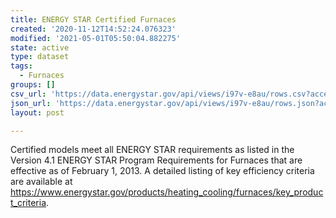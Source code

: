 ```yaml
---
title: ENERGY STAR Certified Furnaces
created: '2020-11-12T14:52:24.076323'
modified: '2021-05-01T05:50:04.882275'
state: active
type: dataset
tags:
  - Furnaces
groups: []
csv_url: 'https://data.energystar.gov/api/views/i97v-e8au/rows.csv?accessType=DOWNLOAD'
json_url: 'https://data.energystar.gov/api/views/i97v-e8au/rows.json?accessType=DOWNLOAD'
layout: post

---
```

Certified models meet all ENERGY STAR requirements as listed in the Version 4.1 ENERGY STAR Program Requirements for Furnaces that are effective as of February 1, 2013. A detailed listing of key efficiency criteria are available at https://www.energystar.gov/products/heating_cooling/furnaces/key_product_criteria.
